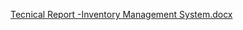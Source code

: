 [Tecnical Report -Inventory Management System.docx](https://github.com/abie237/Inventory-Management-Solution/files/15144418/Tecnical.Report.-Inventory.Management.System.docx)

